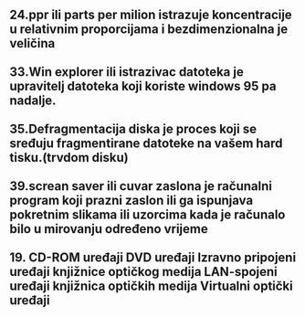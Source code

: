 <!DOCTYPE html>
<html lang="en">
<head>
    <meta charset="UTF-8">
    <meta http-equiv="X-UA-Compatible" content="IE=edge">
    <meta name="viewport" content="width=device-width, initial-scale=1.0">
    <link rel="stylesheet" href="./style.css">
    <title>Document</title>
</head>
<body>
    <div id="dwa"> <h2>24.ppr ili parts per milion istrazuje koncentracije u relativnim proporcijama i bezdimenzionalna je veličina
<br><br>
        33.Win explorer ili istrazivac datoteka je upravitelj datoteka koji koriste windows 95 pa nadalje.
        <br><br>
        35.Defragmentacija diska je proces koji se sređuju fragmentirane datoteke
        na vašem hard tisku.(trvdom disku)
        <br><br>
        39.screan saver ili cuvar zaslona je računalni program koji prazni zaslon ili ga ispunjava pokretnim slikama ili uzorcima kada je računalo bilo u mirovanju određeno vrijeme
        <br><br>
        19.
        CD-ROM uređaji
        DVD uređaji
        Izravno pripojeni uređaji knjižnice optičkog medija
        LAN-spojeni uređaji knjižnica optičkih medija
        Virtualni optički uređaji</h2></div>
</body>
</html>
